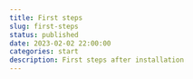 ```yaml
---
title: First steps
slug: first-steps
status: published
date: 2023-02-02 22:00:00
categories: start
description: First steps after installation
---
```

